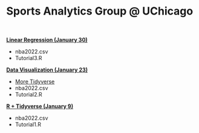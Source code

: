 # Sports Analytics Group @ UChicago

<br>

**[Linear Regression (January 30)](https://skdeshpande91.github.io/wharton_moneyball/lecture6.html)** <br>
* nba2022.csv
* Tutorial3.R

**[Data Visualization (January 23)](https://skdeshpande91.github.io/wharton_moneyball/lecture2.html)** <br>
* [More Tidyverse](https://skdeshpande91.github.io/wharton_moneyball/lecture3.html)
* nba2022.csv
* Tutorial2.R

**[R + Tidyverse (January 9)](https://skdeshpande91.github.io/wharton_moneyball/tc_lecture1.html)**
* nba2022.csv
* Tutorial1.R
